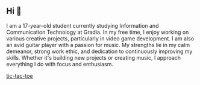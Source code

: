 ## Hi 👋



I am a 17-year-old student currently studying Information and Communication Technology at Gradia.
In my free time, I enjoy working on various creative projects, particularly in video game development.
I am also an avid guitar player with a passion for music.
My strengths lie in my calm demeanor, strong work ethic, and dedication to continuously improving my skills.
Whether it's building new projects or creating music, I approach everything I do with focus and enthusiasm.

[tic-tac-toe](https://github.com/SavimakiLuka/tic-tac-toe/tree/main/J%C3%A4tk%C3%A4shakki)

<img scr="https://github.com/user-attachments/assets/99f79132-7e10-41a9-8ebb-723bd479583f" height="100" whight="100">

<!--- 
- 🌱 I’m currently learning C# using visual studio.
- 🏫 I’m currently student in gradia.


-->
